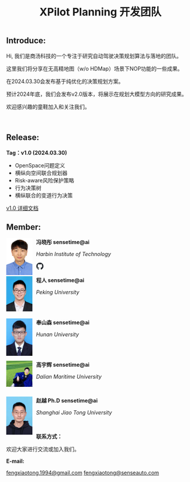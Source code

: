 <center><b><big style="font-size: 28px;">XPilot Planning 开发团队</big></b></center>

<br>

## **Introduce:**
Hi, 我们是商汤科技的一个专注于研究自动驾驶决策规划算法与落地的团队。

这里我们将分享在无高精地图（w/o HDMap）场景下NOP功能的一些成果。

在2024.03.30会发布基于纯优化的决策规划方案。

预计2024年底，我们会发布v2.0版本，将展示在规划大模型方向的研究成果。

欢迎感兴趣的童鞋加入和关注我们。

<br>

## **Release:**
**Tag：v1.0 (2024.03.30)**
+ OpenSpace问题定义
+ 横纵向空间联合规划器
+ Risk-aware风险保护策略
+ 行为决策树
+ 横纵联合的变道行为决策

[v1.0 详细文档](doc/v1.0_doc.md)
<br>

## **Member:**

<img src="doc/image/jojo1.jpg" alt="图片描述" style="width:70px;height:auto; float:left; margin-right:10px;"> **冯晓彤 sensetime@ai**

*Harbin Institute of Technology*

<a href="https://github.com/NII-o9i2">
  <img src="doc/image/github-mark/github-mark.png" alt="图片描述" style="width:20px;height:auto;">
</a>

<br>

<img src="doc/image/ren.jpg" alt="图片描述" style="width:70px;height:auto; float:left; margin-right:10px;">**程人 sensetime@ai**

*Peking University*

<br>
<br>

<img src="doc/image/sen.jpg" alt="图片描述" style="width:70px;height:auto; float:left; margin-right:10px;">**奉山森 sensetime@ai**

*Hunan University*

<br>
<br>

<img src="doc/image/hui.jpg" alt="图片描述" style="width:70px;height:auto; float:left; margin-right:10px;">**高宇辉 sensetime@ai**

*Dalian Maritime University*

<br>

<img src="doc/image/yue.jpg" alt="图片描述" style="width:70px;height:auto; float:left; margin-right:10px;">**赵越 Ph.D sensetime@ai**

*Shanghai Jiao Tong University*

<br>

**联系方式：**

欢迎大家进行交流或加入我们。

**E-mail:** 

fengxiaotong.1994@gmail.com  fengxiaotong@senseauto.com
